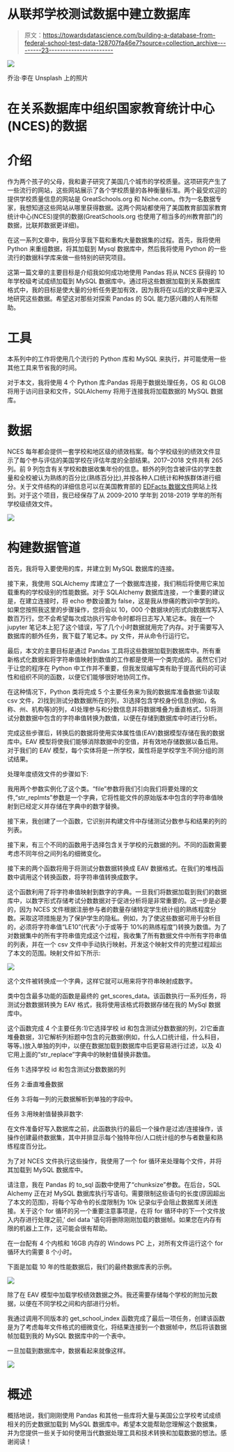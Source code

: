 # 从联邦学校测试数据中建立数据库

> 原文：<https://towardsdatascience.com/building-a-database-from-federal-school-test-data-128707fa46e7?source=collection_archive---------23----------------------->

![](img/bb907fe1374df62f350e9463b37c349c.png)

乔治·李在 Unsplash 上的照片

# 在关系数据库中组织国家教育统计中心(NCES)的数据

# 介绍

作为两个孩子的父母，我和妻子研究了美国几个城市的学校质量。这项研究产生了一些流行的网站，这些网站展示了各个学校质量的各种衡量标准。两个最受欢迎的提供学校质量信息的网站是 GreatSchools.org 和 Niche.com。作为一名数据专家，我想知道这些网站从哪里获得数据。这两个网站都使用了美国教育部国家教育统计中心(NCES)提供的数据(GreatSchools.org 也使用了相当多的州教育部门的数据，比联邦数据更详细)。

在这一系列文章中，我将分享我下载和重构大量数据集的过程。首先，我将使用 Python 来重组数据，将其加载到 Mysql 数据库中，然后我将使用 Python 的一些流行的数据科学库来做一些特别的研究项目。

这第一篇文章的主要目标是介绍我如何成功地使用 Pandas 将从 NCES 获得的 10 年学校级考试成绩加载到 MySQL 数据库中。通过将这些数据加载到关系数据库格式中，我的目标是使大量的分析任务更加有效，因为我将在以后的文章中更深入地研究这些数据。希望这对那些对探索 Pandas 的 SQL 能力感兴趣的人有所帮助。

# 工具

本系列中的工作将使用几个流行的 Python 库和 MySQL 来执行，并可能使用一些其他工具来节省我的时间。

对于本文，我将使用 4 个 Python 库:Pandas 将用于数据处理任务，OS 和 GLOB 将用于访问目录和文件，SQLAlchemy 将用于连接我将加载数据的 MySQL 数据库。

# 数据

NCES 每年都会提供一套学校和地区级的绩效档案。每个学校级别的绩效文件显示了每个参与评估的美国学校在评估年度的全部结果。2017–2018 文件共有 265 列。前 9 列包含有关学校和数据收集年份的信息。额外的列包含被评估的学生数量和全校被认为熟练的百分比(熟练百分比),并按各种人口统计和种族群体进行细分。关于文件结构的详细信息可以在美国教育部的 [EDFacts 数据文件](https://www2.ed.gov/about/inits/ed/edfacts/data-files/index.html)网站上找到。对于这个项目，我已经保存了从 2009-2010 学年到 2018-2019 学年的所有学校级绩效文件。

![](img/be592e9d53163ca9293dc45d80408233.png)

# 构建数据管道

首先，我将导入要使用的库，并建立到 MySQL 数据库的连接。

接下来，我使用 SQLAlchemy 库建立了一个数据库连接，我们稍后将使用它来加载重构的学校级别的性能数据。对于 SQLAlchemy 数据库连接，一个重要的建议是，在建立连接时，将 echo 参数设置为 false，这是我从惨痛的教训中学到的。如果您按照我这里的步骤操作，您将会以 10，000 个数据块的形式向数据库写入数百万行。您不会希望每次成功执行写命令时都将日志写入笔记本。我在一个 jupyter 笔记本上犯了这个错误，写了几个小时数据就用完了内存。对于需要写入数据库的额外任务，我下载了笔记本。py 文件，并从命令行运行它。

最后，本文的主要目标是通过 Pandas 工具将这些数据加载到数据库中。所有重新格式化数据和将字符串值映射到数值的工作都是使用一个类完成的。虽然它们对于让您的程序在 Python 中工作并不重要，但我发现编写类有助于提高代码的可读性和组织不同的函数，以便它们能够很好地协同工作。

在这种情况下，Python 类将完成 5 个主要任务来为我的数据库准备数据:1)读取 csv 文件，2)找到测试分数数据所在的列，3)选择包含学校身份信息(例如，名称、州、机构等)的列，4)处理参与和分数信息并将数据堆叠为垂直格式，5)将测试分数数据中包含的字符串值转换为数值，以便在存储到数据库中时进行分析。

完成这些步骤后，转换后的数据将使用实体属性值(EAV)数据模型存储在我的数据库中。EAV 模型将使我们能够消除数据中的空值，并有效地存储数据以备后用。对于我们的 EAV 模型，每个实体将是一所学校，属性将是学校学生不同分组的测试结果。

处理年度绩效文件的步骤如下:

我用两个参数实例化了这个类。“file”参数将我们引向我们将要处理的文件,“str_replmts”参数是一个字典，它将性能文件的原始版本中包含的字符串值映射到已经定义并存储在字典中的数字替换。

接下来，我创建了一个函数，它识别并构建文件中存储测试分数参与和结果的列的列表。

接下来，有三个不同的函数用于选择包含关于学校的元数据的列。不同的函数需要考虑不同年份之间列名的细微变化。

接下来的两个函数将用于将测试分数数据转换成 EAV 数据格式。在我们的堆栈函数中调用这个转换函数，将字符串值转换成数字。

这个函数利用了将字符串值映射到数字的字典。一旦我们将数据加载到我们的数据库中，以数字形式存储考试分数数据对于促进分析将是非常重要的。这一步是必要的，因为 NCES 文件根据注册参与者的数量存储特定学生统计组的熟练程度分数。采取这项措施是为了保护学生的隐私。例如，为了使这些数据可用于分析目的，必须将字符串值“LE10”(代表“小于或等于 10%的熟练程度”)转换为数值。为了对数据集中的所有字符串值完成这个过程，我收集了所有数据文件中所有字符串值的列表，并在一个 csv 文件中手动执行映射。开发这个映射文件的完整过程超出了本文的范围。映射文件如下所示:

![](img/cdde3d42f432c96d6f5214c0c6128b49.png)

这个文件被转换成一个字典，这样它就可以用来将字符串映射成数字。

类中包含最多功能的函数是最终的 get_scores_data。该函数执行一系列任务，将测试分数数据转换为 EAV 格式，我将使用该格式将数据存储在我的 MySql 数据库中。

这个函数完成 4 个主要任务:1)它选择学校 id 和包含测试分数数据的列，2)它垂直堆叠数据，3)它解析列标题中包含的元数据(例如，什么人口统计组，什么科目，等等。)放入单独的列中，以便在数据加载到数据库中后更容易进行过滤，以及 4)它用上面的“str_replace”字典中的映射值替换非数值。

任务 1:选择学校 id 和包含测试分数数据的列

任务 2:垂直堆叠数据

任务 3:将每一列的元数据解析到单独的字段中。

任务 3:用映射值替换非数字:

在文件准备好写入数据库之前，此函数执行的最后一个操作是过滤/连接操作，该操作创建最终数据集，其中并排显示每个独特年份/人口统计组的参与者数量和熟练程度百分比。

为了对 NCES 文件执行这些操作，我使用了一个 for 循环来处理每个文件，并将其加载到 MySQL 数据库中。

请注意，我在 Pandas 的 to_sql 函数中使用了“chunksize”参数。在后台，SQL Alchemy 正在对 MySQL 数据库执行写语句。需要限制这些语句的长度(原因超出了本文的范围)，将每个写命令的长度限制为 10k 记录似乎会阻止数据库关闭连接。关于这个 for 循环的另一个重要注意事项是，在将 for 循环中的下一个文件放入内存进行处理之前,' del data '语句将删除刚刚加载的数据帧。如果您在内存有限的机器上工作，这可能会很有帮助。

在一台配有 4 个内核和 16GB 内存的 Windows PC 上，对所有文件运行这个 for 循环大约需要 8 个小时。

下面是加载 10 年的性能数据后，我们的最终数据库表的示例。

![](img/42cc1e860ea54ae2a1e31b23c20e8e53.png)

除了在 EAV 模型中加载学校绩效数据之外。我还需要存储每个学校的附加元数据，以便在不同学校之间和内部进行分析。

我通过调用不同版本的 get_school_index 函数完成了最后一项任务，创建该函数是为了考虑每年文件格式的细微变化，将结果连接到一个数据帧中，然后将该数据帧加载到我的 MySQL 数据库中的一个表中。

一旦加载到数据库中，数据看起来就像这样。

![](img/65042c652321c1cc314b78a0ce5de90e.png)

# 概述

概括地说，我们刚刚使用 Pandas 和其他一些库将大量与美国公立学校考试成绩相关的历史数据加载到 MySQL 数据库中。希望本文能帮助您理解这个数据集，并为您提供一些关于如何使用当代数据处理工具和技术转换和加载数据的想法。感谢阅读！